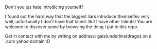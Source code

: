 Don't you jus hate introdicing yourself?

I found out the hard way that the biggest liars introduce themselfes very well, unfortunalty I don't have that talent.
But I have other talents! You are welcome to discover some by browsing the thing I put in this repo.

Get in contact with me by writing on address: gala(underline)dragos on a .com yahoo domain :D

